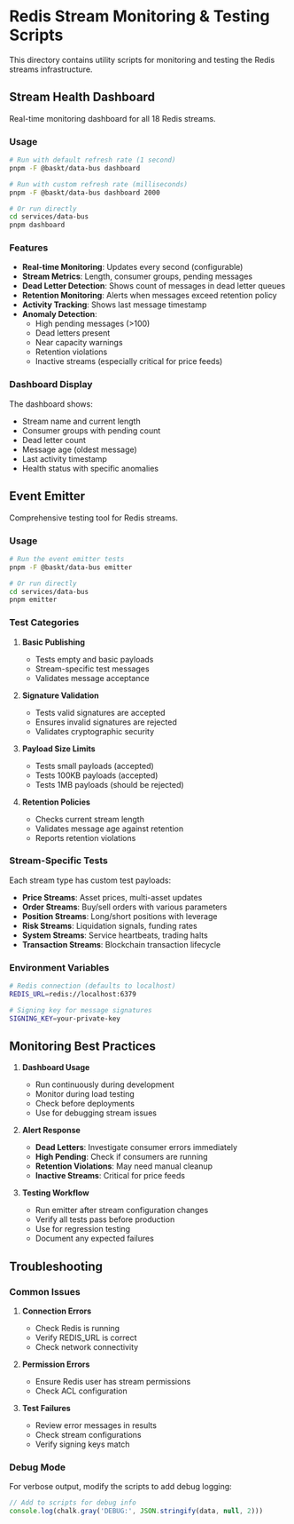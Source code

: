 # Redis Stream Monitoring & Testing Scripts

This directory contains utility scripts for monitoring and testing the Redis streams infrastructure.

## Stream Health Dashboard

Real-time monitoring dashboard for all 18 Redis streams.

### Usage

```bash
# Run with default refresh rate (1 second)
pnpm -F @baskt/data-bus dashboard

# Run with custom refresh rate (milliseconds)
pnpm -F @baskt/data-bus dashboard 2000

# Or run directly
cd services/data-bus
pnpm dashboard
```

### Features

- **Real-time Monitoring**: Updates every second (configurable)
- **Stream Metrics**: Length, consumer groups, pending messages
- **Dead Letter Detection**: Shows count of messages in dead letter queues
- **Retention Monitoring**: Alerts when messages exceed retention policy
- **Activity Tracking**: Shows last message timestamp
- **Anomaly Detection**: 
  - High pending messages (>100)
  - Dead letters present
  - Near capacity warnings
  - Retention violations
  - Inactive streams (especially critical for price feeds)

### Dashboard Display

The dashboard shows:
- Stream name and current length
- Consumer groups with pending count
- Dead letter count
- Message age (oldest message)
- Last activity timestamp
- Health status with specific anomalies

## Event Emitter

Comprehensive testing tool for Redis streams.

### Usage

```bash
# Run the event emitter tests
pnpm -F @baskt/data-bus emitter

# Or run directly
cd services/data-bus
pnpm emitter
```

### Test Categories

1. **Basic Publishing**
   - Tests empty and basic payloads
   - Stream-specific test messages
   - Validates message acceptance

2. **Signature Validation**
   - Tests valid signatures are accepted
   - Ensures invalid signatures are rejected
   - Validates cryptographic security

3. **Payload Size Limits**
   - Tests small payloads (accepted)
   - Tests 100KB payloads (accepted)
   - Tests 1MB payloads (should be rejected)

4. **Retention Policies**
   - Checks current stream length
   - Validates message age against retention
   - Reports retention violations

### Stream-Specific Tests

Each stream type has custom test payloads:

- **Price Streams**: Asset prices, multi-asset updates
- **Order Streams**: Buy/sell orders with various parameters
- **Position Streams**: Long/short positions with leverage
- **Risk Streams**: Liquidation signals, funding rates
- **System Streams**: Service heartbeats, trading halts
- **Transaction Streams**: Blockchain transaction lifecycle

### Environment Variables

```bash
# Redis connection (defaults to localhost)
REDIS_URL=redis://localhost:6379

# Signing key for message signatures
SIGNING_KEY=your-private-key
```

## Monitoring Best Practices

1. **Dashboard Usage**
   - Run continuously during development
   - Monitor during load testing
   - Check before deployments
   - Use for debugging stream issues

2. **Alert Response**
   - **Dead Letters**: Investigate consumer errors immediately
   - **High Pending**: Check if consumers are running
   - **Retention Violations**: May need manual cleanup
   - **Inactive Streams**: Critical for price feeds

3. **Testing Workflow**
   - Run emitter after stream configuration changes
   - Verify all tests pass before production
   - Use for regression testing
   - Document any expected failures

## Troubleshooting

### Common Issues

1. **Connection Errors**
   - Check Redis is running
   - Verify REDIS_URL is correct
   - Check network connectivity

2. **Permission Errors**
   - Ensure Redis user has stream permissions
   - Check ACL configuration

3. **Test Failures**
   - Review error messages in results
   - Check stream configurations
   - Verify signing keys match

### Debug Mode

For verbose output, modify the scripts to add debug logging:

```typescript
// Add to scripts for debug info
console.log(chalk.gray('DEBUG:', JSON.stringify(data, null, 2)))
```